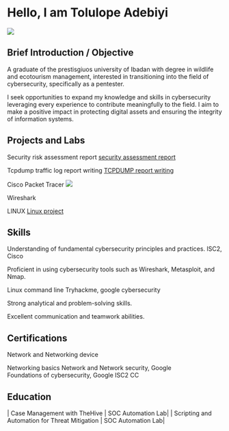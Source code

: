 # Hello, I am  Tolulope Adebiyi
<a href="https://linkedin.com/in/tolulope-adebiyi/"><img src="https://img.shields.io/badge/-LinkedIn-0072b1?&style=for-the-badge&logo=linkedin&logoColor=white" /></a>

## Brief Introduction / Objective

A graduate of the prestisgiuos university of Ibadan with degree in wildlife and ecotourism management, interested in transitioning into the field of cybersecurity, specifically as a pentester.

I seek opportunities to expand my knowledge and skills in cybersecurity leveraging every experience to contribute meaningfully to the field. I aim to make a positive impact in protecting digital assets and ensuring the integrity of information systems.


## Projects and Labs

Security risk assessment report    <a href="https://docs.google.com/document/d/1TWG3pZK1otwJ_idyQIiWj9k650ybQNdW2KBf9fpXEoQ/edit?resourcekey=0-oaxJNtm1ps4fqXw9hQ0VLA">security assessment report</a>

Tcpdump traffic log report writing  <a href="https://docs.google.com/document/d/1PQrDe9oaZH3BrhZDWgG-O07JAlMf7t4iOsIsf0HBGZg/edit
Vulnerability assessment testing with metasploit">TCPDUMP report writing<a/>

Cisco Packet Tracer
<img src="https://img.shields.io/badge/Cisco-%23049fd9?style=for-the-badge&logo=cisco&logoColor=white" />

Wireshark

LINUX  <a href="https://docs.google.com/document/d/1qp51NVPq6ICU3CcpQlsyc3mI-FcQEDS5f7CfSwks5y8/edit#heading=h.adnh333husy">Linux project</a>


## Skills

Understanding of fundamental cybersecurity principles and practices. ISC2, Cisco

Proficient in using cybersecurity tools such as Wireshark, Metasploit, and Nmap.

Linux command line  Tryhackme, google cybersecurity 

Strong analytical and problem-solving skills.

Excellent communication and teamwork abilities.


## Certifications
Network and Networking device  <div data-iframe-width="150" data-iframe-height="270" data-share-badge-id="fff1e83b-dae4-4d5e-a469-3599b810ef51" data-share-badge-host="https://www.credly.com"></div><script type="text/javascript" async src="//cdn.credly.com/assets/utilities/embed.js"></script>
Networking basics
Network and Network security, Google                                                                         
Foundations of cybersecurity, Google
ISC2 CC 

## Education


| Case Management with TheHive                  | SOC Automation Lab|
| Scripting and Automation for Threat Mitigation | SOC Automation Lab|



